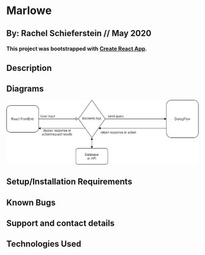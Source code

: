# Marlowe
## By: Rachel Schieferstein // May 2020

#### This project was bootstrapped with [Create React App](https://github.com/facebook/create-react-app).

## Description

## Diagrams

![Data Flow](public/img/dataflow.png)

## Setup/Installation Requirements

## Known Bugs

## Support and contact details

## Technologies Used